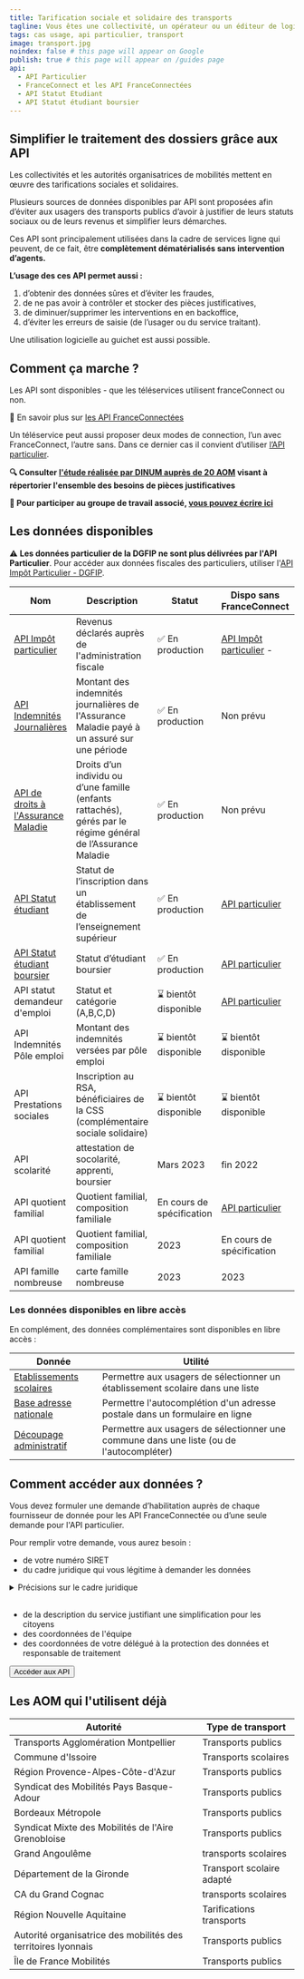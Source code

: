 ```yaml
---
title: Tarification sociale et solidaire des transports
tagline: Vous êtes une collectivité, un opérateur ou un éditeur de logiciel ? Appliquez facilement un tarif de vos titres de transport adapté à la situation de vos usagers, en utilisant les API.
tags: cas usage, api particulier, transport
image: transport.jpg
noindex: false # this page will appear on Google
publish: true # this page will appear on /guides page
api:
  - API Particulier
  - FranceConnect et les API FranceConnectées
  - API Statut Etudiant
  - API Statut étudiant boursier
---
```


## Simplifier le traitement des dossiers grâce aux API

Les collectivités et les autorités organisatrices de mobilités mettent en œuvre des tarifications sociales et solidaires.

Plusieurs sources de données disponibles par API sont proposées afin d’éviter aux usagers des transports publics d’avoir à justifier de leurs statuts sociaux ou de leurs revenus et simplifier leurs démarches.

Ces API sont principalement utilisées dans la cadre de services ligne qui peuvent, de ce fait, être **complètement dématérialisés sans intervention d’agents.**

**L’usage des ces API permet aussi :**

1. d’obtenir des données sûres et d’éviter les fraudes,
2. de ne pas avoir à contrôler et stocker des pièces justificatives,
3. de diminuer/supprimer les interventions en   en backoffice,
4. d’éviter les erreurs de saisie (de l’usager ou du service traitant).

Une utilisation logicielle au guichet est aussi possible.

## Comment ça marche ?

Les API sont disponibles - que les téléservices utilisent  franceConnect ou non. 

🔎 En savoir plus sur [les API FranceConnectées](https://api.gouv.fr/guides/api-franceconnectees)

Un téléservice peut aussi proposer deux modes de connection, l’un avec FranceConnect, l’autre sans.
Dans ce dernier cas il convient d’utiliser [l’API particulier](https://api.gouv.fr/les-api/api-particulier ).  

**🔍 Consulter [l'étude réalisée par DINUM auprès de 20 AOM](/resources/rapport-gart.pdf) visant à répertorier l'ensemble des besoins de pièces justificatives**

**👋 Pour participer au groupe de travail associé, [vous pouvez écrire ici](mailto:contact@api.gouv.fr?subject=Participation-au-cas-d'usage-transports)**

## Les données disponibles

⚠️ **Les données particulier de la DGFIP ne sont plus délivrées par l'API Particulier**. Pour accéder aux données fiscales des particuliers, utiliser l'[API Impôt Particulier - DGFIP](/les-api/impot-particulier).

| Nom       | Description                                         |Statut   |Dispo sans FranceConnect | Administration|
| --------- | --------- |----------------------------------------------------|-----------------|--------- |
| [API Impôt particulier](https://api.gouv.fr/les-api/impot-particulier)  | Revenus déclarés auprès de l'administration fiscale |✅ En production   |[API Impôt particulier](https://api.gouv.fr/les-api/impot-particulier) -  |DGFiP   |
| [API Indemnités Journalières](https://api.gouv.fr/les-api/api-indemnites-journalieres-cnam)   | Montant des indemnités journalières de l'Assurance Maladie payé à un assuré sur une période|✅ En production   |Non prévu |CNAM |
| [API de droits à l'Assurance Maladie](https://api.gouv.fr/les-api/api_ameli_droits_cnam) | Droits d’un individu ou d’une famille (enfants rattachés), gérés par le régime général de l’Assurance Maladie |✅ En production  |Non prévu |CNAM   |
| [API Statut étudiant](https://api.gouv.fr/les-api/api-statut-etudiant)| Statut de l’inscription dans un établissement de l’enseignement supérieur |✅ En production  |[API  particulier](https://api.gouv.fr/les-api/api-particulier)|MESRI   |
| [API Statut étudiant boursier](https://api.gouv.fr/les-api/api-statut-etudiant-boursier)| Statut d’étudiant boursier  |✅ En production  | [API  particulier](https://api.gouv.fr/les-api/api-particulier) |CNOUS / MESRI                                          |
| API statut demandeur d'emploi   |Statut et catégorie (A,B,C,D)   |⌛️ bientôt disponible |[API  particulier](https://api.gouv.fr/les-api/api-particulier)| Pôle Emploi                        |
| API Indemnités Pôle emploi   | Montant des indemnités versées par pôle emploi   |⌛️ bientôt disponible|⌛️ bientôt disponible |Pôle Emploi                        |
| API Prestations sociales   | Inscription au RSA, bénéficiaires de la CSS (complémentaire sociale solidaire) |⌛️ bientôt disponible   |⌛️ bientôt disponible|DSS |
|API scolarité | attestation de socolarité, apprenti, boursier |Mars 2023  |fin 2022|MEN|
|API quotient familial | Quotient familial, composition familiale|En cours de spécification  | [API  particulier](https://api.gouv.fr/les-api/api-particulier)|CNAF|
|API quotient familial| Quotient familial, composition familiale |  2023|En cours de spécification|MSA|
|API famille nombreuse| carte famille nombreuse |  2023|2023|Ministère des transports|

### Les données disponibles en libre accès

En complément, des données complémentaires sont disponibles en libre accès :

| Donnée  | Utilité                                             |
|---------| --------|
| [Etablissements scolaires](https://api.gouv.fr/les-api/api-annuaire-education)  | Permettre aux usagers de sélectionner un établissement scolaire dans une liste   |
| [Base adresse nationale](https://api.gouv.fr/les-api/base-adresse-nationale)  | Permettre l'autocomplétion d'un adresse postale dans un formulaire en ligne       |
| [Découpage administratif](https://api.gouv.fr/les-api/api-geo)  | Permettre aux usagers de sélectionner une commune dans une liste (ou de l'autocompléter) |

## Comment accéder aux données ?

Vous devez formuler une demande d’habilitation auprès de chaque fournisseur de donnée pour les API FranceConnectée ou d’une seule demande pour l'API particulier.

Pour remplir votre demande, vous aurez besoin :

- de votre numéro SIRET
- du cadre juridique qui vous légitime à demander les données

<details>
  <summary>Précisions sur le cadre juridique</summary>

L’article 114-8 du code des relations entre le public et l’administration oblige l’administration à échanger des données lors d’une démarche d’un usager.

Vous devez donc indiquer le cadre juridique qui vous légitime à instruire une demande d’un usager.

Pour le **transport scolaire** : Les transports scolaires sont des transports réguliers publics régis par l'[article L. 3111-7 du Code des transports](https://www.legifrance.gouv.fr/affichCodeArticle.do?cidTexte=LEGITEXT000023086525&idArticle=LEGIARTI000023070992&dateTexte=&categorieLien=cid)
 et par l'[article L. 214-18 du Code de l'éducation](https://www.legifrance.gouv.fr/affichCodeArticle.do?idArticle=LEGIARTI000030999998&cidTexte=LEGITEXT000006071191&dateTexte=20170901)

**Transport en commun** :  Article L1231-1 et L1231-3 du code des transports

</details>

<br>

- de la description du service justifiant une simplification pour les citoyens
- des coordonnées de l'équipe
- des coordonnées de votre délégué à la protection des données et responsable de traitement

<Button href="#les-donnees-disponibles">Accéder aux API</Button>

## Les AOM qui l'utilisent déjà

| Autorité | Type de transport |
| --- | --- |
| Transports Agglomération Montpellier | Transports publics |
| Commune d'Issoire   | Transports scolaires |
| Région Provence-Alpes-Côte-d'Azur | Transports publics |
| Syndicat des Mobilités Pays Basque-Adour | Transports publics |
| Bordeaux Métropole   | Transports publics |
| Syndicat Mixte des Mobilités de l'Aire Grenobloise | Transports publics |
| Grand Angoulême | transports scolaires |
| Département de la Gironde  | Transport scolaire adapté |
| CA du Grand Cognac | transports scolaires |
| Région Nouvelle Aquitaine  | Tarifications transports |
| Autorité organisatrice des mobilités des territoires lyonnais | Transports publics |
| Île de France Mobilités | Transports publics |

